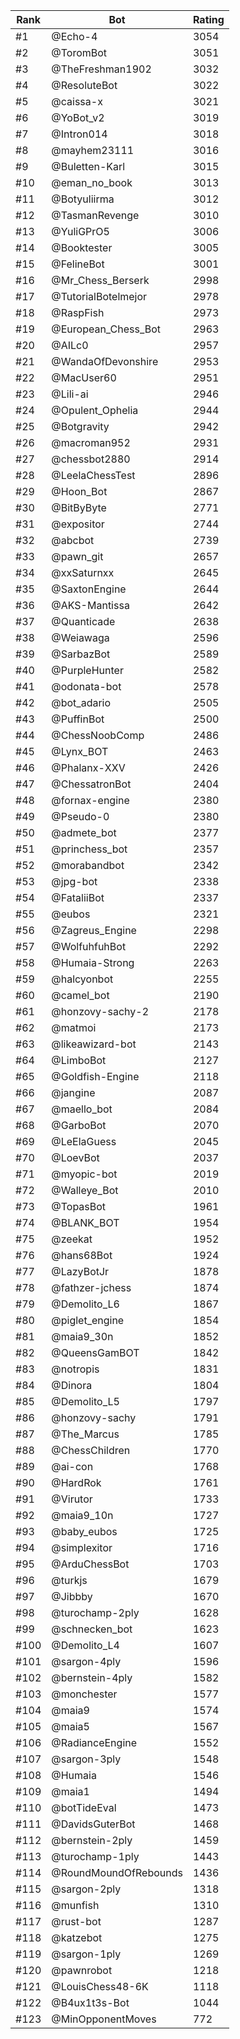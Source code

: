 Rank|Bot|Rating
---|---|---
#1|@Echo-4|3054
#2|@ToromBot|3051
#3|@TheFreshman1902|3032
#4|@ResoluteBot|3022
#5|@caissa-x|3021
#6|@YoBot_v2|3019
#7|@Intron014|3018
#8|@mayhem23111|3016
#9|@Buletten-Karl|3015
#10|@eman_no_book|3013
#11|@Botyuliirma|3012
#12|@TasmanRevenge|3010
#13|@YuliGPrO5|3006
#14|@Booktester|3005
#15|@FelineBot|3001
#16|@Mr_Chess_Berserk|2998
#17|@TutorialBotelmejor|2978
#18|@RaspFish|2973
#19|@European_Chess_Bot|2963
#20|@AILc0|2957
#21|@WandaOfDevonshire|2953
#22|@MacUser60|2951
#23|@Lili-ai|2946
#24|@Opulent_Ophelia|2944
#25|@Botgravity|2942
#26|@macroman952|2931
#27|@chessbot2880|2914
#28|@LeelaChessTest|2896
#29|@Hoon_Bot|2867
#30|@BitByByte|2771
#31|@expositor|2744
#32|@abcbot|2739
#33|@pawn_git|2657
#34|@xxSaturnxx|2645
#35|@SaxtonEngine|2644
#36|@AKS-Mantissa|2642
#37|@Quanticade|2638
#38|@Weiawaga|2596
#39|@SarbazBot|2589
#40|@PurpleHunter|2582
#41|@odonata-bot|2578
#42|@bot_adario|2505
#43|@PuffinBot|2500
#44|@ChessNoobComp|2486
#45|@Lynx_BOT|2463
#46|@Phalanx-XXV|2426
#47|@ChessatronBot|2404
#48|@fornax-engine|2380
#49|@Pseudo-0|2380
#50|@admete_bot|2377
#51|@princhess_bot|2357
#52|@morabandbot|2342
#53|@jpg-bot|2338
#54|@FataliiBot|2337
#55|@eubos|2321
#56|@Zagreus_Engine|2298
#57|@WolfuhfuhBot|2292
#58|@Humaia-Strong|2263
#59|@halcyonbot|2255
#60|@camel_bot|2190
#61|@honzovy-sachy-2|2178
#62|@matmoi|2173
#63|@likeawizard-bot|2143
#64|@LimboBot|2127
#65|@Goldfish-Engine|2118
#66|@jangine|2087
#67|@maello_bot|2084
#68|@GarboBot|2070
#69|@LeElaGuess|2045
#70|@LoevBot|2037
#71|@myopic-bot|2019
#72|@Walleye_Bot|2010
#73|@TopasBot|1961
#74|@BLANK_BOT|1954
#75|@zeekat|1952
#76|@hans68Bot|1924
#77|@LazyBotJr|1878
#78|@fathzer-jchess|1874
#79|@Demolito_L6|1867
#80|@piglet_engine|1854
#81|@maia9_30n|1852
#82|@QueensGamBOT|1842
#83|@notropis|1831
#84|@Dinora|1804
#85|@Demolito_L5|1797
#86|@honzovy-sachy|1791
#87|@The_Marcus|1785
#88|@ChessChildren|1770
#89|@ai-con|1768
#90|@HardRok|1761
#91|@Virutor|1733
#92|@maia9_10n|1727
#93|@baby_eubos|1725
#94|@simplexitor|1716
#95|@ArduChessBot|1703
#96|@turkjs|1679
#97|@Jibbby|1670
#98|@turochamp-2ply|1628
#99|@schnecken_bot|1623
#100|@Demolito_L4|1607
#101|@sargon-4ply|1596
#102|@bernstein-4ply|1582
#103|@monchester|1577
#104|@maia9|1574
#105|@maia5|1567
#106|@RadianceEngine|1552
#107|@sargon-3ply|1548
#108|@Humaia|1546
#109|@maia1|1494
#110|@botTideEval|1473
#111|@DavidsGuterBot|1468
#112|@bernstein-2ply|1459
#113|@turochamp-1ply|1443
#114|@RoundMoundOfRebounds|1436
#115|@sargon-2ply|1318
#116|@munfish|1310
#117|@rust-bot|1287
#118|@katzebot|1275
#119|@sargon-1ply|1269
#120|@pawnrobot|1218
#121|@LouisChess48-6K|1118
#122|@B4ux1t3s-Bot|1044
#123|@MinOpponentMoves|772
